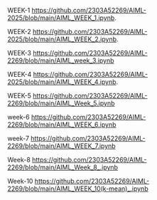  WEEK-1
https://github.com/2303A52269/AIML-2025/blob/main/AIML_WEEK_1.ipynb.

WEEK-2
https://github.com/2303A52269/AIML-2025/blob/main/AIML_WEEK_2.ipynb.

WEEK-3
https://github.com/2303A52269/AIML-2269/blob/main/AIML_week_3.ipynb

WEEK-4
https://github.com/2303A52269/AIML-2025/blob/main/AIML_WEEK_4.ipynb.

WEEK-5
https://github.com/2303A52269/AIML-2269/blob/main/AIML_Week_5.ipynb

week-6
https://github.com/2303A52269/AIML-2269/blob/main/AIML_WEEK_6.ipynb

week-7
https://github.com/2303A52269/AIML-2269/blob/main/AIML_WEEK_7.ipynb

Week-8
https://github.com/2303A52269/AIML-2269/blob/main/AIML_Week_8_.ipynb

Week-10
https://github.com/2303A52269/AIML-2269/blob/main/AIML_WEEK_10(k-mean)_.ipynb
